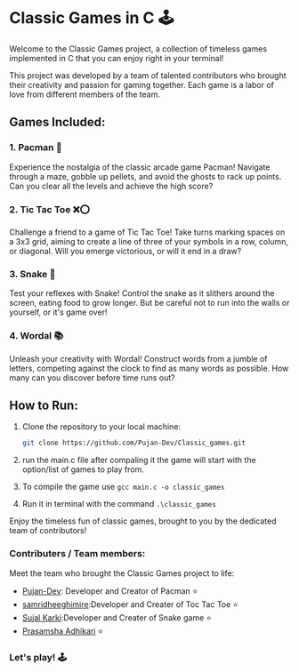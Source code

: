 # Classic Games in C 🕹️

Welcome to the Classic Games project, a collection of timeless games implemented in C that you can enjoy right in your terminal! 

This project was developed by a team of talented contributors who brought their creativity and passion for gaming together. Each game is a labor of love from different members of the team.

## Games Included:

### 1. Pacman 👻

Experience the nostalgia of the classic arcade game Pacman! Navigate through a maze, gobble up pellets, and avoid the ghosts to rack up points. Can you clear all the levels and achieve the high score?

### 2. Tic Tac Toe ❌⭕

Challenge a friend to a game of Tic Tac Toe! Take turns marking spaces on a 3x3 grid, aiming to create a line of three of your symbols in a row, column, or diagonal. Will you emerge victorious, or will it end in a draw?

### 3. Snake 🐍

Test your reflexes with Snake! Control the snake as it slithers around the screen, eating food to grow longer. But be careful not to run into the walls or yourself, or it's game over!

### 4. Wordal 📚

Unleash your creativity with Wordal! Construct words from a jumble of letters, competing against the clock to find as many words as possible. How many can you discover before time runs out?

## How to Run:

1. Clone the repository to your local machine:
   ```bash
   git clone https://github.com/Pujan-Dev/Classic_games.git
    ```
2. run the main.c file after compaling it the game will start with the option/list of games to play from.

3. To compile the game use `gcc main.c -o classic_games`
4. Run it in terminal with the command `.\classic_games`

Enjoy the timeless fun of classic games, brought to you by the dedicated team of contributors!

### Contributers / Team members:
Meet the team who brought the Classic Games project to life:
- [Pujan-Dev](https://github.com/Pujan-Dev): Developer and Creator of Pacman ⭐️ 
- [samridheeghimire](https://github.com/samridheeghimire):Developer and Creater of Toc Tac Toe ⭐️
- [Sujal Karki](https://github.com/sujalkarkii):Developer and Creater of Snake game ⭐️ 
- [Prasamsha Adhikari](https://github.com/PrasamshaAdhikari) ⭐️

### Let's play! 🕹️
